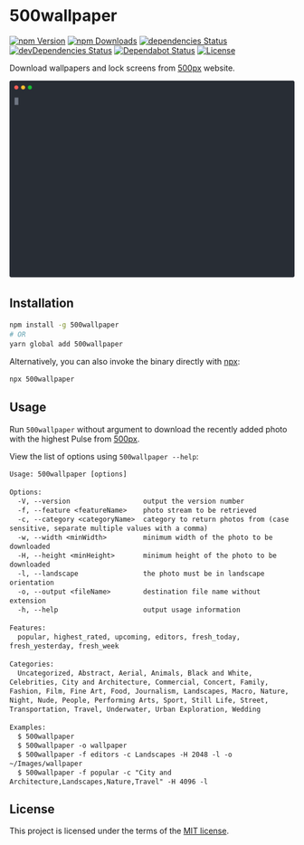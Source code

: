 # 500wallpaper

[![npm Version](https://img.shields.io/npm/v/500wallpaper)](https://www.npmjs.com/package/500wallpaper)
[![npm Downloads](https://img.shields.io/npm/dm/500wallpaper)](https://www.npmjs.com/package/500wallpaper)
[![dependencies Status](https://david-dm.org/volcomix/500wallpaper/status.svg)](https://david-dm.org/volcomix/500wallpaper)
[![devDependencies Status](https://david-dm.org/volcomix/500wallpaper/dev-status.svg)](https://david-dm.org/volcomix/500wallpaper?type=dev)
[![Dependabot Status](https://api.dependabot.com/badges/status?host=github&repo=Volcomix/500wallpaper)](https://dependabot.com)
[![License](https://img.shields.io/github/license/volcomix/500wallpaper)](LICENSE)

Download wallpapers and lock screens from [500px](https://500px.com) website.

<p align="center">
  <img width="600" src="screencast.svg?sanitize=true">
</p>

## Installation

```bash
npm install -g 500wallpaper
# OR
yarn global add 500wallpaper
```

Alternatively, you can also invoke the binary directly with [npx](https://www.npmjs.com/package/npx):

```bash
npx 500wallpaper
```

## Usage

Run `500wallpaper` without argument to download the recently added photo with the highest Pulse from [500px](https://500px.com).

View the list of options using `500wallpaper --help`:

```
Usage: 500wallpaper [options]

Options:
  -V, --version                  output the version number
  -f, --feature <featureName>    photo stream to be retrieved
  -c, --category <categoryName>  category to return photos from (case sensitive, separate multiple values with a comma)
  -w, --width <minWidth>         minimum width of the photo to be downloaded
  -H, --height <minHeight>       minimum height of the photo to be downloaded
  -l, --landscape                the photo must be in landscape orientation
  -o, --output <fileName>        destination file name without extension
  -h, --help                     output usage information

Features:
  popular, highest_rated, upcoming, editors, fresh_today, fresh_yesterday, fresh_week

Categories:
  Uncategorized, Abstract, Aerial, Animals, Black and White, Celebrities, City and Architecture, Commercial, Concert, Family, Fashion, Film, Fine Art, Food, Journalism, Landscapes, Macro, Nature, Night, Nude, People, Performing Arts, Sport, Still Life, Street, Transportation, Travel, Underwater, Urban Exploration, Wedding

Examples:
  $ 500wallpaper
  $ 500wallpaper -o wallpaper
  $ 500wallpaper -f editors -c Landscapes -H 2048 -l -o ~/Images/wallpaper
  $ 500wallpaper -f popular -c "City and Architecture,Landscapes,Nature,Travel" -H 4096 -l
```

## License

This project is licensed under the terms of the
[MIT license](LICENSE).
